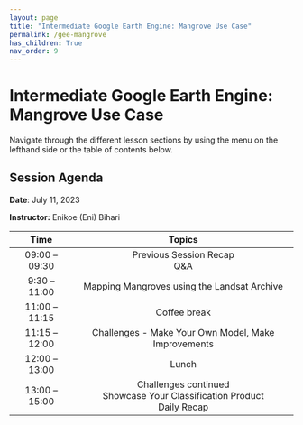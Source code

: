 ```yaml
---
layout: page
title: "Intermediate Google Earth Engine: Mangrove Use Case"
permalink: /gee-mangrove
has_children: True
nav_order: 9
---
```


# Intermediate Google Earth Engine: Mangrove Use Case
Navigate through the different lesson sections by using the menu on the lefthand side or the table of contents below.

## Session Agenda
**Date**: July 11, 2023

**Instructor:** Enikoe (Eni) Bihari

|      Time     |                                                                                                       Topics                                                                                                                                     |
|:-------------:|:-----------------------------------------------------------------------------------------------------------------------------------------------------------------------------------------------------------------:|
| 09:00 – 09:30 |                                  Previous Session Recap <br> Q&A                                 |
| 9:30 – 11:00  |          Mapping Mangroves using the Landsat Archive                                    |
| 11:00 – 11:15 |                                                Coffee break                                                              |
| 11:15 – 12:00 |                                       Challenges - Make Your Own Model, Make Improvements                                                     |
| 12:00 – 13:00 |                                                  Lunch                                                                   |
| 13:00 –15:00  |                                Challenges continued <br>Showcase Your Classification Product<br>Daily Recap                                       |